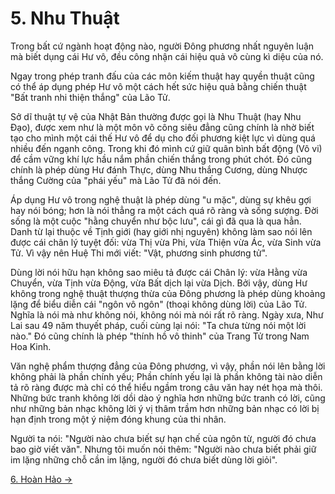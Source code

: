 # 5. Nhu Thuật

Trong bất cứ ngành hoạt động nào, người Đông phương nhất nguyên luận mà biết
dụng cái Hư vô, đều công nhận cái hiệu quả vô cùng kì diệu của nó.

Ngay trong phép tranh đấu của các môn kiếm thuật hay quyền thuật cũng có thể áp
dụng phép Hư vô một cách hết sức hiệu quả bằng chiến thuật "Bất tranh nhi thiện
thắng" của Lão Tử.

Sở dĩ thuật tự vệ của Nhật Bản thường được gọi là Nhu Thuật (hay Nhu Đạo), được
xem như là một môn võ công siêu đẳng cũng chính là nhờ biết tạo cho mình một cái
thế Hư vô để dụ cho đối phương kiệt lực vì dùng quá nhiều đến ngạnh công. Trong
khi đó mình cứ giữ quân bình bất động (Vô vi) để cầm vững khí lực hầu nắm phần
chiến thắng trong phút chót. Đó cũng chính là phép dùng Hư đánh Thực, dùng Nhu
thắng Cương, dùng Nhược thắng Cường của "phái yếu" mà Lão Tử đã nói đến.

Áp dụng Hư vô trong nghệ thuật là phép dùng "u mặc", dùng sự khêu gợi hay nói
bóng; hơn là nói thẳng ra một cách quá rõ ràng và sống sượng. Đời sống là một
cuộc "hằng chuyển như bộc lưu", cái gì đã qua là qua hẳn. Danh từ lại thuộc về
Tịnh giới (hay giới nhị nguyên) không làm sao nói lên được cái chân lý tuyệt
đối: vừa Thị vừa Phi, vừa Thiện vừa Ác, vừa Sinh vừa Tử. Vì vậy nên Huệ Thi mới
viết: "Vật, phương sinh phương tử".

Dùng lời nói hữu hạn không sao miêu tả được cái Chân lý: vừa Hằng vừa Chuyển,
vừa Tịnh vừa Động, vừa Bất dịch lại vừa Dịch. Bởi vậy, dùng Hư không trong nghệ
thuật thượng thừa của Đông phương là phép dùng khoảng lặng để biểu diễn cái
"ngôn vô ngôn" (thoại không dùng lời) của Lão Tử. Nghĩa là nói mà như không nói,
không nói mà nói rất rõ ràng. Ngày xưa, Như Lai sau 49 năm thuyết pháp, cuối
cùng lại nói: "Ta chưa từng nói một lời nào." Đó cũng chính là phép "thính hồ vô
thinh" của Trang Tử trong Nam Hoa Kinh.

Văn nghệ phẩm thượng đẳng của Đông phương, vì vậy, phần nói lên bằng lời không
phải là phần chính yếu; Phần chính yếu lại là phần không tài nào diễn tả rõ ràng
được mà chỉ có thể hiểu ngầm trong câu văn hay nét họa mà thôi. Những bức tranh
không lời dồi dào ý nghĩa hơn những bức tranh có lời, cũng như những bản nhạc
không lời ý vị thâm trầm hơn những bản nhạc có lời bị hạn định trong một ý niệm
đóng khung của thi nhân.

Người ta nói: "Người nào chưa biết sự hạn chế của ngôn từ, người đó chưa bao giờ
viết văn". Nhưng tôi muốn nói thêm: "Người nào chưa biết phải giữ im lặng những
chỗ cần im lặng, người đó chưa biết dùng lời giỏi".

[6. Hoàn Hảo &rarr;](https://github.com/thaicuc/tinh-hoa-dao-hoc/blob/master/06-hoan-hao.md)
